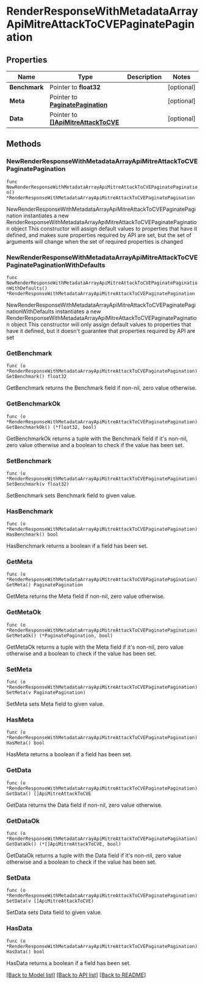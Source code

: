 # RenderResponseWithMetadataArrayApiMitreAttackToCVEPaginatePagination

## Properties

Name | Type | Description | Notes
------------ | ------------- | ------------- | -------------
**Benchmark** | Pointer to **float32** |  | [optional] 
**Meta** | Pointer to [**PaginatePagination**](PaginatePagination.md) |  | [optional] 
**Data** | Pointer to [**[]ApiMitreAttackToCVE**](ApiMitreAttackToCVE.md) |  | [optional] 

## Methods

### NewRenderResponseWithMetadataArrayApiMitreAttackToCVEPaginatePagination

`func NewRenderResponseWithMetadataArrayApiMitreAttackToCVEPaginatePagination() *RenderResponseWithMetadataArrayApiMitreAttackToCVEPaginatePagination`

NewRenderResponseWithMetadataArrayApiMitreAttackToCVEPaginatePagination instantiates a new RenderResponseWithMetadataArrayApiMitreAttackToCVEPaginatePagination object
This constructor will assign default values to properties that have it defined,
and makes sure properties required by API are set, but the set of arguments
will change when the set of required properties is changed

### NewRenderResponseWithMetadataArrayApiMitreAttackToCVEPaginatePaginationWithDefaults

`func NewRenderResponseWithMetadataArrayApiMitreAttackToCVEPaginatePaginationWithDefaults() *RenderResponseWithMetadataArrayApiMitreAttackToCVEPaginatePagination`

NewRenderResponseWithMetadataArrayApiMitreAttackToCVEPaginatePaginationWithDefaults instantiates a new RenderResponseWithMetadataArrayApiMitreAttackToCVEPaginatePagination object
This constructor will only assign default values to properties that have it defined,
but it doesn't guarantee that properties required by API are set

### GetBenchmark

`func (o *RenderResponseWithMetadataArrayApiMitreAttackToCVEPaginatePagination) GetBenchmark() float32`

GetBenchmark returns the Benchmark field if non-nil, zero value otherwise.

### GetBenchmarkOk

`func (o *RenderResponseWithMetadataArrayApiMitreAttackToCVEPaginatePagination) GetBenchmarkOk() (*float32, bool)`

GetBenchmarkOk returns a tuple with the Benchmark field if it's non-nil, zero value otherwise
and a boolean to check if the value has been set.

### SetBenchmark

`func (o *RenderResponseWithMetadataArrayApiMitreAttackToCVEPaginatePagination) SetBenchmark(v float32)`

SetBenchmark sets Benchmark field to given value.

### HasBenchmark

`func (o *RenderResponseWithMetadataArrayApiMitreAttackToCVEPaginatePagination) HasBenchmark() bool`

HasBenchmark returns a boolean if a field has been set.

### GetMeta

`func (o *RenderResponseWithMetadataArrayApiMitreAttackToCVEPaginatePagination) GetMeta() PaginatePagination`

GetMeta returns the Meta field if non-nil, zero value otherwise.

### GetMetaOk

`func (o *RenderResponseWithMetadataArrayApiMitreAttackToCVEPaginatePagination) GetMetaOk() (*PaginatePagination, bool)`

GetMetaOk returns a tuple with the Meta field if it's non-nil, zero value otherwise
and a boolean to check if the value has been set.

### SetMeta

`func (o *RenderResponseWithMetadataArrayApiMitreAttackToCVEPaginatePagination) SetMeta(v PaginatePagination)`

SetMeta sets Meta field to given value.

### HasMeta

`func (o *RenderResponseWithMetadataArrayApiMitreAttackToCVEPaginatePagination) HasMeta() bool`

HasMeta returns a boolean if a field has been set.

### GetData

`func (o *RenderResponseWithMetadataArrayApiMitreAttackToCVEPaginatePagination) GetData() []ApiMitreAttackToCVE`

GetData returns the Data field if non-nil, zero value otherwise.

### GetDataOk

`func (o *RenderResponseWithMetadataArrayApiMitreAttackToCVEPaginatePagination) GetDataOk() (*[]ApiMitreAttackToCVE, bool)`

GetDataOk returns a tuple with the Data field if it's non-nil, zero value otherwise
and a boolean to check if the value has been set.

### SetData

`func (o *RenderResponseWithMetadataArrayApiMitreAttackToCVEPaginatePagination) SetData(v []ApiMitreAttackToCVE)`

SetData sets Data field to given value.

### HasData

`func (o *RenderResponseWithMetadataArrayApiMitreAttackToCVEPaginatePagination) HasData() bool`

HasData returns a boolean if a field has been set.


[[Back to Model list]](../README.md#documentation-for-models) [[Back to API list]](../README.md#documentation-for-api-endpoints) [[Back to README]](../README.md)


